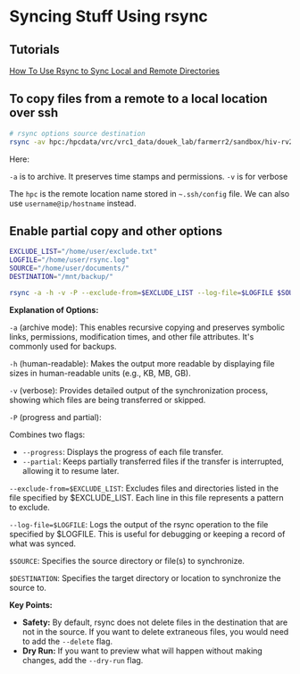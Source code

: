 # Syncing Stuff Using rsync

## Tutorials
[How To Use Rsync to Sync Local and Remote Directories](https://www.digitalocean.com/community/tutorials/how-to-use-rsync-to-sync-local-and-remote-directories)

## To copy files from a remote to a local location over ssh

```bash
# rsync options source destination
rsync -av hpc:/hpcdata/vrc/vrc1_data/douek_lab/farmerr2/sandbox/hiv-rv217/results/czid .
```

Here:

`-a` is to archive. It preserves time stamps and permissions. 
`-v` is for verbose

The `hpc` is the remote location name stored in `~.ssh/config` file. We can also use `username@ip/hostname` instead.


## Enable partial copy and other options

```bash
EXCLUDE_LIST="/home/user/exclude.txt"
LOGFILE="/home/user/rsync.log"
SOURCE="/home/user/documents/"
DESTINATION="/mnt/backup/"

rsync -a -h -v -P --exclude-from=$EXCLUDE_LIST --log-file=$LOGFILE $SOURCE $DESTINATION
```

**Explanation of Options:**

`-a` (archive mode): This enables recursive copying and preserves symbolic links, permissions, modification times, and other file attributes. It's commonly used for backups.

`-h` (human-readable): Makes the output more readable by displaying file sizes in human-readable units (e.g., KB, MB, GB).

`-v` (verbose): Provides detailed output of the synchronization process, showing which files are being transferred or skipped.

`-P` (progress and partial):

Combines two flags:

*   `--progress`: Displays the progress of each file transfer.
*   `--partial`: Keeps partially transferred files if the transfer is interrupted, allowing it to resume later.

`--exclude-from=$EXCLUDE_LIST`: Excludes files and directories listed in the file specified by $EXCLUDE_LIST. Each line in this file represents a pattern to exclude.

`--log-file=$LOGFILE`: Logs the output of the rsync operation to the file specified by $LOGFILE. This is useful for debugging or keeping a record of what was synced.

`$SOURCE`: Specifies the source directory or file(s) to synchronize.

`$DESTINATION`: Specifies the target directory or location to synchronize the source to.

**Key Points:**

*   **Safety:** By default, rsync does not delete files in the destination that are not in the source. If you want to delete extraneous files, you would need to add the `--delete` flag.  
*   **Dry Run:** If you want to preview what will happen without making changes, add the `--dry-run` flag.